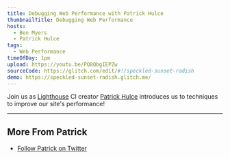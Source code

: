 ```yaml
---
title: Debugging Web Performance with Patrick Hulce
thumbnailTitle: Debugging Web Performance
hosts:
  - Ben Myers
  - Patrick Hulce
tags:
  - Web Performance
timeOfDay: 1pm
upload: https://youtu.be/PQ8QbgIEPZw
sourceCode: https://glitch.com/edit/#!/speckled-sunset-radish
demo: https://speckled-sunset-radish.glitch.me/
---
```


Join us as [Lighthouse](https://developers.google.com/web/tools/lighthouse/) CI creator [Patrick Hulce](https://twitter.com/patrickhulce) introduces us to techniques to improve our site's performance!

---
## More From Patrick

- [Follow Patrick on Twitter](https://twitter.com/patrickhulce)